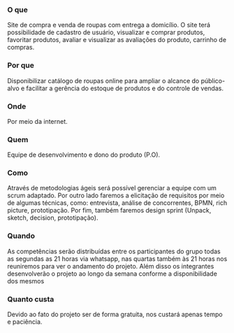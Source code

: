 ### O que

Site de compra e venda de roupas com entrega a domicílio. O site terá possibilidade de cadastro de usuário, visualizar e comprar produtos, favoritar produtos, avaliar e visualizar as avaliações do produto, carrinho de compras.

### Por que

Disponibilizar catálogo de roupas online para ampliar o alcance do público-alvo e facilitar a gerência do estoque de produtos e do controle de vendas.

### Onde

Por meio da internet.

### Quem

Equipe de desenvolvimento e dono do produto (P.O).
 
### Como

Através de metodologias ágeis será possível gerenciar a equipe com um scrum adaptado. Por outro lado faremos a elicitação de requisitos por meio de algumas  técnicas, como: entrevista, análise de concorrentes, BPMN, rich picture, prototipação. Por fim, também faremos design sprint (Unpack, sketch, decision, prototipação).

### Quando

As competências serão distribuídas entre os participantes do grupo todas as segundas as 21 horas via whatsapp, nas quartas também às 21 horas nos reuniremos para ver o andamento do projeto. Além disso os integrantes desenvolverão o projeto ao longo da semana conforme a disponibilidade dos mesmos

### Quanto custa

Devido ao fato do projeto ser de forma gratuita, nos custará apenas tempo e paciência.
